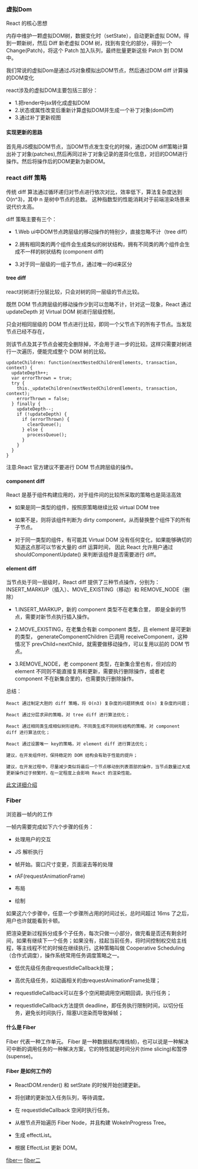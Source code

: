 ### 虚拟Dom
React 的核心思想

内存中维护一颗虚拟DOM树，数据变化时（setState），自动更新虚拟 DOM，得到一颗新树，然后 Diff 新老虚拟 DOM 树，找到有变化的部分，得到一个 Change(Patch)，将这个 Patch 加入队列，最终批量更新这些 Patch 到 DOM 中。

我们常说的虚拟Dom是通过JS对象模拟出DOM节点，然后通过DOM diff 计算操的DOM变化

react涉及的虚拟DOM主要包括三部分：

- 1.把render中jsx转化成虚拟DOM
- 2.状态或属性改变后重新计算虚拟DOM并生成一个补丁对象(domDiff)
- 3.通过补丁更新视图

#### 实现更新的思路

首先用JS模拟DOM节点，当DOM节点发生变化的时候，通过DOM diff策略计算出补丁对象(patches),然后再同过补丁对象记录的差异化信息，对旧的DOM进行操作。然后将操作后的DOM更新为新DOM。

### react diff 策略

传统 diff 算法通过循环递归对节点进行依次对比，效率低下，算法复杂度达到 O(n^3)，其中 n 是树中节点的总数。
这种指数型的性能消耗对于前端渲染场景来说代价太高。

diff 策略主要有三个：

- 1.Web ui中DOM节点跨层级的移动操作的特别少，直接忽略不计（tree diff）

- 2.拥有相同类的两个组件会生成类似的树状结构，拥有不同类的两个组件会生成不一样的树状结构 (component diff)

- 3.对于同一层级的一组子节点，通过唯一的id来区分


#### tree diff
react对树进行分层比较，只会对树的同一层级的节点比较。

既然 DOM 节点跨层级的移动操作少到可以忽略不计，针对这一现象，React 通过 updateDepth 对 Virtual DOM 树进行层级控制，

只会对相同层级的 DOM 节点进行比较，即同一个父节点下的所有子节点。当发现节点已经不存在，

则该节点及其子节点会被完全删除掉，不会用于进一步的比较。这样只需要对树进行一次遍历，便能完成整个 DOM 树的比较。
```
updateChildren: function(nextNestedChildrenElements, transaction, context) {
  updateDepth++;
  var errorThrown = true;
  try {
    this._updateChildren(nextNestedChildrenElements, transaction, context);
    errorThrown = false;
  } finally {
    updateDepth--;
    if (!updateDepth) {
      if (errorThrown) {
        clearQueue();
      } else {
        processQueue();
      }
    }
  }
}
```
注意:React 官方建议不要进行 DOM 节点跨层级的操作。

#### component diff
React 是基于组件构建应用的，对于组件间的比较所采取的策略也是简洁高效

- 如果是同一类型的组件，按照原策略继续比较 virtual DOM tree

- 如果不是，则将该组件判断为 dirty component，从而替换整个组件下的所有子节点。

- 对于同一类型的组件，有可能其 Virtual DOM 没有任何变化，如果能够确切的知道这点那可以节省大量的 diff 运算时间，
因此 React 允许用户通过 shouldComponentUpdate() 来判断该组件是否需要进行 diff。

#### element diff
当节点处于同一层级时，React diff 提供了三种节点操作，分别为：INSERT_MARKUP（插入）、MOVE_EXISTING（移动）和 REMOVE_NODE（删除）

- 1.INSERT_MARKUP，新的 component 类型不在老集合里， 即是全新的节点，需要对新节点执行插入操作。

- 2.MOVE_EXISTING，在老集合有新 component 类型，且 element 是可更新的类型，
generateComponentChildren 已调用 receiveComponent，这种情况下 prevChild=nextChild，就需要做移动操作，可以复用以前的 DOM 节点。

- 3.REMOVE_NODE，老 component 类型，在新集合里也有，但对应的 element 不同则不能直接复用和更新，需要执行删除操作，或者老 component 不在新集合里的，也需要执行删除操作。

总结：
```
React 通过制定大胆的 diff 策略，将 O(n3) 复杂度的问题转换成 O(n) 复杂度的问题；

React 通过分层求异的策略，对 tree diff 进行算法优化；

React 通过相同类生成相似树形结构，不同类生成不同树形结构的策略，对 component diff 进行算法优化；

React 通过设置唯一 key的策略，对 element diff 进行算法优化；

建议，在开发组件时，保持稳定的 DOM 结构会有助于性能的提升；

建议，在开发过程中，尽量减少类似将最后一个节点移动到列表首部的操作，当节点数量过大或更新操作过于频繁时，在一定程度上会影响 React 的渲染性能。
```
[此文详细介绍](https://zhuanlan.zhihu.com/p/20346379)

### Fiber
浏览器一帧内的工作

一帧内需要完成如下六个步骤的任务：

 - 处理用户的交互

 - JS 解析执行

 - 帧开始。窗口尺寸变更，页面滚去等的处理

 - rAF(requestAnimationFrame)

 - 布局

 - 绘制

如果这六个步骤中，任意一个步骤所占用的时间过长，总时间超过 16ms 了之后，用户也许就能看到卡顿。

把渲染更新过程拆分成多个子任务，每次只做一小部分，做完看是否还有剩余时间，如果有继续下一个任务；如果没有，挂起当前任务，将时间控制权交给主线程，等主线程不忙的时候在继续执行。这种策略叫做 Cooperative Scheduling（合作式调度），操作系统常用任务调度策略之一。


 - 低优先级任务由requestIdleCallback处理；

 - 高优先级任务，如动画相关的由requestAnimationFrame处理；

 - requestIdleCallback可以在多个空闲期调用空闲期回调，执行任务；

 - requestIdleCallback方法提供 deadline，即任务执行限制时间，以切分任务，避免长时间执行，阻塞UI渲染而导致掉帧；

#### 什么是 Fiber
Fiber 代表一种工作单元。 Fiber 是一种数据结构(堆栈帧)，也可以说是一种解决可中断的调用任务的一种解决方案，它的特性就是时间分片(time slicing)和暂停(supense)。

#### Fiber 是如何工作的

 - ReactDOM.render() 和 setState 的时候开始创建更新。

 - 将创建的更新加入任务队列，等待调度。

 - 在 requestIdleCallback 空闲时执行任务。

 - 从根节点开始遍历 Fiber Node，并且构建 WokeInProgress Tree。

 - 生成 effectList。

 - 根据 EffectList 更新 DOM。

[fiber一](https://mp.weixin.qq.com/s/dONYc-Y96baiXBXpwh1w3A)
[fiber二](https://juejin.im/post/6844903901590716429)